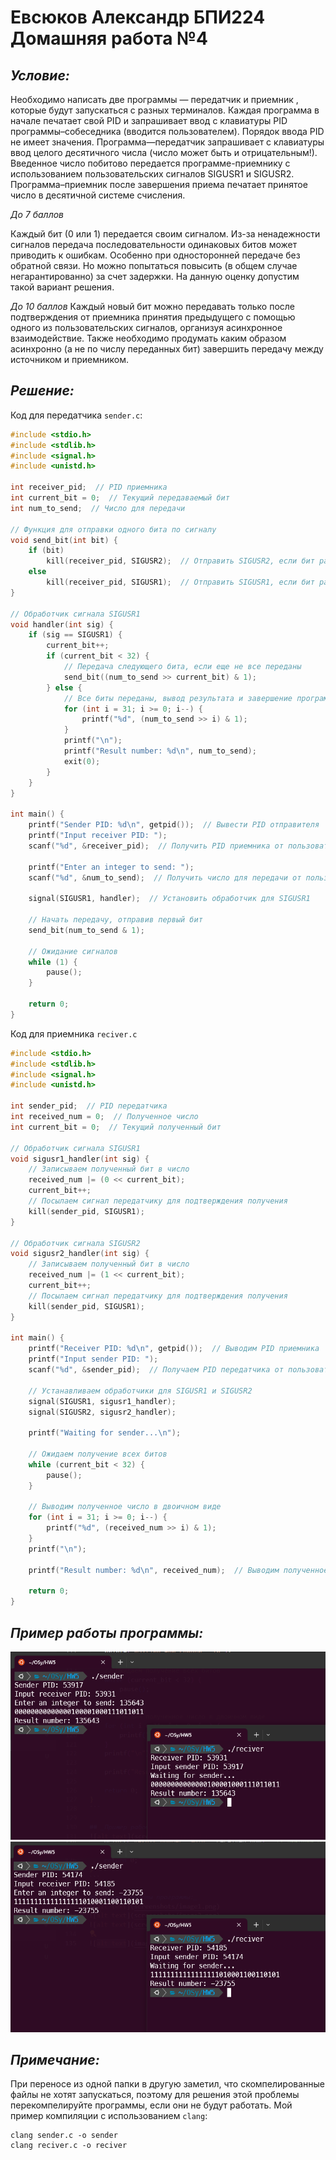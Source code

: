# Евсюков Александр БПИ224 <br/> Домашняя работа №4
## _Условие:_
Необходимо написать две программы — передатчик и приемник , которые будут запускаться с разных терминалов. Каждая программа в начале печатает свой PID и запрашивает ввод с клавиатуры PID программы–собеседника (вводится пользователем). Порядок ввода PID не имеет значения. Программа—передатчик запрашивает с клавиатуры ввод целого десятичного числа (число может быть и отрицательным!). Введенное число побитово передается программе-приемнику с использованием пользовательских сигналов SIGUSR1 и SIGUSR2. Программа–приемник после завершения приема печатает принятое число в десятичной системе счисления.

_До 7 баллов_

Каждый бит (0 или 1) передается своим сигналом. Из-за ненадежности сигналов передача последовательности одинаковых битов может приводить к ошибкам. Особенно при односторонней передаче без обратной связи. Но можно попытаться повысить (в общем случае негарантированно) за счет задержки. На данную оценку допустим такой вариант решения.

_До 10 баллов_
Каждый новый бит можно передавать только после подтверждения от приемника принятия предыдущего с помощью одного из пользовательских сигналов, организуя асинхронное взаимодействие. Также необходимо продумать каким образом асинхронно (а не по числу переданных бит) завершить передачу между источником и приемником.

## _Решение:_
Код для передатчика `sender.c`:
``` c
#include <stdio.h>
#include <stdlib.h>
#include <signal.h>
#include <unistd.h>

int receiver_pid;  // PID приемника
int current_bit = 0;  // Текущий передаваемый бит
int num_to_send;  // Число для передачи

// Функция для отправки одного бита по сигналу
void send_bit(int bit) {
    if (bit)
        kill(receiver_pid, SIGUSR2);  // Отправить SIGUSR2, если бит равен 1
    else
        kill(receiver_pid, SIGUSR1);  // Отправить SIGUSR1, если бит равен 0
}

// Обработчик сигнала SIGUSR1
void handler(int sig) {
    if (sig == SIGUSR1) {
        current_bit++;
        if (current_bit < 32) {
            // Передача следующего бита, если еще не все переданы
            send_bit((num_to_send >> current_bit) & 1);
        } else {
            // Все биты переданы, вывод результата и завершение программы
            for (int i = 31; i >= 0; i--) {
                printf("%d", (num_to_send >> i) & 1);
            }
            printf("\n");
            printf("Result number: %d\n", num_to_send);
            exit(0);
        }
    }
}

int main() {
    printf("Sender PID: %d\n", getpid());  // Вывести PID отправителя
    printf("Input receiver PID: ");
    scanf("%d", &receiver_pid);  // Получить PID приемника от пользователя

    printf("Enter an integer to send: ");
    scanf("%d", &num_to_send);  // Получить число для передачи от пользователя

    signal(SIGUSR1, handler);  // Установить обработчик для SIGUSR1

    // Начать передачу, отправив первый бит
    send_bit(num_to_send & 1);

    // Ожидание сигналов
    while (1) {
        pause();
    }

    return 0;
}
```

Код для приемника `reciver.c`
``` c
#include <stdio.h>
#include <stdlib.h>
#include <signal.h>
#include <unistd.h>

int sender_pid;  // PID передатчика
int received_num = 0;  // Полученное число
int current_bit = 0;  // Текущий полученный бит

// Обработчик сигнала SIGUSR1
void sigusr1_handler(int sig) {
    // Записываем полученный бит в число
    received_num |= (0 << current_bit);
    current_bit++;
    // Посылаем сигнал передатчику для подтверждения получения
    kill(sender_pid, SIGUSR1);
}

// Обработчик сигнала SIGUSR2
void sigusr2_handler(int sig) {
    // Записываем полученный бит в число
    received_num |= (1 << current_bit);
    current_bit++;
    // Посылаем сигнал передатчику для подтверждения получения
    kill(sender_pid, SIGUSR1);
}

int main() {
    printf("Receiver PID: %d\n", getpid());  // Выводим PID приемника
    printf("Input sender PID: ");
    scanf("%d", &sender_pid);  // Получаем PID передатчика от пользователя

    // Устанавливаем обработчики для SIGUSR1 и SIGUSR2
    signal(SIGUSR1, sigusr1_handler);
    signal(SIGUSR2, sigusr2_handler);

    printf("Waiting for sender...\n");

    // Ожидаем получение всех битов
    while (current_bit < 32) {
        pause();
    }

    // Выводим полученное число в двоичном виде
    for (int i = 31; i >= 0; i--) {
        printf("%d", (received_num >> i) & 1);
    }
    printf("\n");

    printf("Result number: %d\n", received_num);  // Выводим полученное число

    return 0;
}
```

## _Пример работы программы:_
![alt text](screenshots/image1.png)
![alt text](screenshots/image2.png)

## _Примечание:_
При переносе из одной папки в другую заметил, что скомпелированные файлы не хотят запускаться, поэтому для решения этой проблемы перекомпелируйте программы, если они не будут работать. Мой пример компиляции с использованием `clang`:
```
clang sender.c -o sender
clang reciver.c -o reciver
```